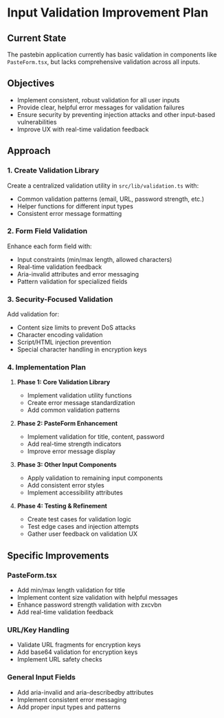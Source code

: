 # Input Validation Improvement Plan

## Current State

The pastebin application currently has basic validation in components like `PasteForm.tsx`, but lacks comprehensive validation across all inputs.

## Objectives

- Implement consistent, robust validation for all user inputs
- Provide clear, helpful error messages for validation failures
- Ensure security by preventing injection attacks and other input-based vulnerabilities
- Improve UX with real-time validation feedback

## Approach

### 1. Create Validation Library

Create a centralized validation utility in `src/lib/validation.ts` with:

- Common validation patterns (email, URL, password strength, etc.)
- Helper functions for different input types
- Consistent error message formatting

### 2. Form Field Validation

Enhance each form field with:

- Input constraints (min/max length, allowed characters)
- Real-time validation feedback
- Aria-invalid attributes and error messaging
- Pattern validation for specialized fields

### 3. Security-Focused Validation

Add validation for:

- Content size limits to prevent DoS attacks
- Character encoding validation
- Script/HTML injection prevention
- Special character handling in encryption keys

### 4. Implementation Plan

1. **Phase 1: Core Validation Library**
   - Implement validation utility functions
   - Create error message standardization
   - Add common validation patterns

2. **Phase 2: PasteForm Enhancement**
   - Implement validation for title, content, password
   - Add real-time strength indicators
   - Improve error message display

3. **Phase 3: Other Input Components**
   - Apply validation to remaining input components
   - Add consistent error styles
   - Implement accessibility attributes

4. **Phase 4: Testing & Refinement**
   - Create test cases for validation logic
   - Test edge cases and injection attempts
   - Gather user feedback on validation UX

## Specific Improvements

### PasteForm.tsx
- Add min/max length validation for title
- Implement content size validation with helpful messages
- Enhance password strength validation with zxcvbn
- Add real-time validation feedback

### URL/Key Handling
- Validate URL fragments for encryption keys
- Add base64 validation for encryption keys
- Implement URL safety checks

### General Input Fields
- Add aria-invalid and aria-describedby attributes
- Implement consistent error messaging
- Add proper input types and patterns